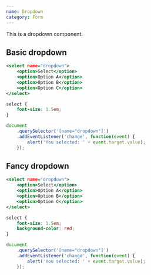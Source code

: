 ```yaml
---
name: Dropdown
category: Form
---
```


This is a dropdown component.

## Basic dropdown

```dropdown.html
<select name="dropdown">
	<option>Select</option>
	<option>Option A</option>
	<option>Option B</option>
	<option>Option C</option>
</select>
```

```dropdown.css
select {
	font-size: 1.5em;
}
```

```dropdown.js
document
	.querySelector('[name="dropdown"]')
	.addEventListener('change', function(event) {
		alert('You selected: ' + event.target.value);
	});
```

## Fancy dropdown

```dropdown.html
<select name="dropdown">
	<option>Select</option>
	<option>Option A</option>
	<option>Option B</option>
	<option>Option C</option>
</select>
```

```dropdown.css
select {
	font-size: 1.5em;
	background-color: red;
}
```

```dropdown.js
document
	.querySelector('[name="dropdown"]')
	.addEventListener('change', function(event) {
		alert('You selected: ' + event.target.value);
	});
```
